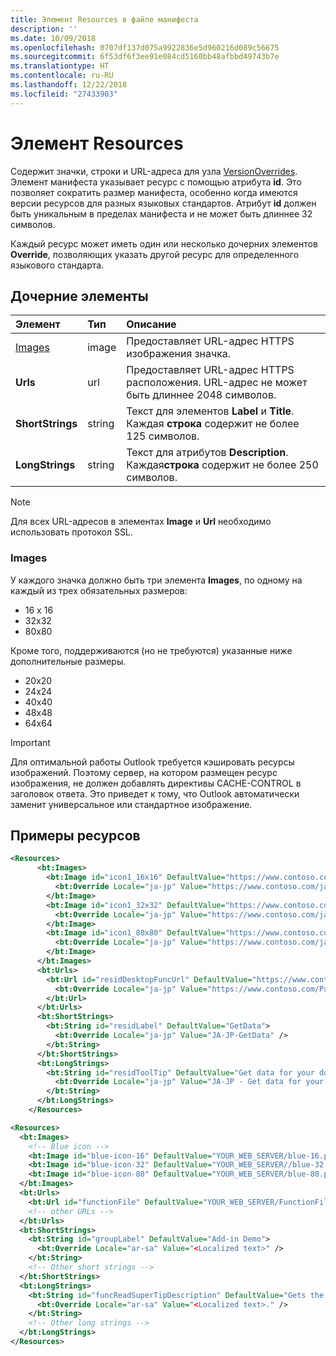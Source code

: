 ```yaml
---
title: Элемент Resources в файле манифеста
description: ''
ms.date: 10/09/2018
ms.openlocfilehash: 0707df137d075a9922836e5d960216d089c56675
ms.sourcegitcommit: 6f53df6f3ee91e084cd5160bb48afbbd49743b7e
ms.translationtype: HT
ms.contentlocale: ru-RU
ms.lasthandoff: 12/22/2018
ms.locfileid: "27433903"
---
```

# <a name="resources-element"></a>Элемент Resources

Содержит значки, строки и URL-адреса для узла [VersionOverrides](versionoverrides.md). Элемент манифеста указывает ресурс с помощью атрибута **id**. Это позволяет сократить размер манифеста, особенно когда имеются версии ресурсов для разных языковых стандартов. Атрибут **id** должен быть уникальным в пределах манифеста и не может быть длиннее 32 символов.

Каждый ресурс может иметь один или несколько дочерних элементов **Override**, позволяющих указать другой ресурс для определенного языкового стандарта.

## <a name="child-elements"></a>Дочерние элементы

|  Элемент |  Тип  |  Описание  |
|:-----|:-----|:-----|
|  [Images](#images)            |  image   |  Предоставляет URL-адрес HTTPS изображения значка. |
|  **Urls**                |  url     |  Предоставляет URL-адрес HTTPS расположения. URL-адрес не может быть длиннее 2048 символов. |
|  **ShortStrings** |  string  |  Текст для элементов **Label** и **Title**. Каждая **строка** содержит не более 125 символов.|
|  **LongStrings**  |  string  | Текст для атрибутов **Description**. Каждая**строка** содержит не более 250 символов.|

> [!NOTE]
> Для всех URL-адресов в элементах **Image** и **Url** необходимо использовать протокол SSL.

### <a name="images"></a>Images
У каждого значка должно быть три элемента **Images**, по одному на каждый из трех обязательных размеров:

- 16 x 16
- 32x32
- 80x80

Кроме того, поддерживаются (но не требуются) указанные ниже дополнительные размеры.

- 20x20
- 24x24
- 40x40
- 48x48
- 64x64

> [!IMPORTANT] 
> Для оптимальной работы Outlook требуется кэшировать ресурсы изображений. Поэтому сервер, на котором размещен ресурс изображения, не должен добавлять директивы CACHE-CONTROL в заголовок ответа. Это приведет к тому, что Outlook автоматически заменит универсальное или стандартное изображение.    

## <a name="resources-examples"></a>Примеры ресурсов 

```XML
<Resources>
      <bt:Images>
        <bt:Image id="icon1_16x16" DefaultValue="https://www.contoso.com/icon_default.png">
          <bt:Override Locale="ja-jp" Value="https://www.contoso.com/ja-jp16-icon_default.png" />
        </bt:Image>
        <bt:Image id="icon1_32x32" DefaultValue="https://www.contoso.com/icon_default.png">
          <bt:Override Locale="ja-jp" Value="https://www.contoso.com/ja-jp32-icon_default.png" />
        </bt:Image>
        <bt:Image id="icon1_80x80" DefaultValue="https://www.contoso.com/icon_default.png">
          <bt:Override Locale="ja-jp" Value="https://www.contoso.com/ja-jp80-icon_default.png" />
        </bt:Image>
      </bt:Images>
      <bt:Urls>
        <bt:Url id="residDesktopFuncUrl" DefaultValue="https://www.contoso.com/Pages/Home.aspx">
          <bt:Override Locale="ja-jp" Value="https://www.contoso.com/Pages/Home.aspx" />
        </bt:Url>
      </bt:Urls>
      <bt:ShortStrings>
        <bt:String id="residLabel" DefaultValue="GetData">
          <bt:Override Locale="ja-jp" Value="JA-JP-GetData" />
        </bt:String>
      </bt:ShortStrings>
      <bt:LongStrings>
        <bt:String id="residToolTip" DefaultValue="Get data for your document.">
          <bt:Override Locale="ja-jp" Value="JA-JP - Get data for your document." />
        </bt:String>
      </bt:LongStrings>
    </Resources>
```

```xml
<Resources>
  <bt:Images>
    <!-- Blue icon -->
    <bt:Image id="blue-icon-16" DefaultValue="YOUR_WEB_SERVER/blue-16.png"/>
    <bt:Image id="blue-icon-32" DefaultValue="YOUR_WEB_SERVER//blue-32.png"/>
    <bt:Image id="blue-icon-80" DefaultValue="YOUR_WEB_SERVER/blue-80.png"/>
  </bt:Images>
  <bt:Urls>
    <bt:Url id="functionFile" DefaultValue="YOUR_WEB_SERVER/FunctionFile/Functions.html"/>
    <!-- other URLs -->
  </bt:Urls>
  <bt:ShortStrings>
    <bt:String id="groupLabel" DefaultValue="Add-in Demo">
      <bt:Override Locale="ar-sa" Value="<Localized text>" />
    </bt:String>
    <!-- Other short strings -->
  </bt:ShortStrings>
  <bt:LongStrings>
    <bt:String id="funcReadSuperTipDescription" DefaultValue="Gets the subject of the message or appointment.">
      <bt:Override Locale="ar-sa" Value="<Localized text>." />
    </bt:String>
    <!-- Other long strings -->
  </bt:LongStrings>
</Resources>
```
